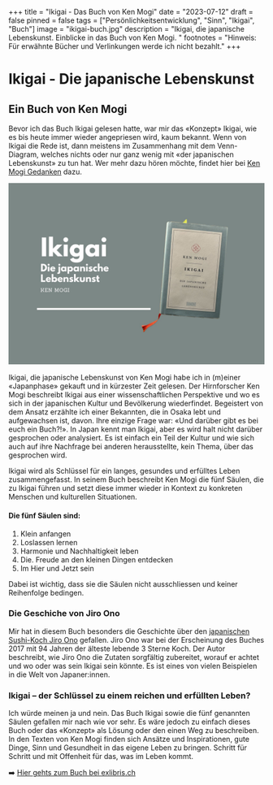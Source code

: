 +++
title = "Ikigai - Das Buch von Ken Mogi"
date = "2023-07-12"
draft = false
pinned = false
tags = ["Persönlichkeitsentwicklung", "Sinn", "Ikigai", "Buch"]
image = "ikigai-buch.jpg"
description = "Ikigai, die japanische Lebenskunst. Einblicke in das Buch von Ken Mogi. "
footnotes = "Hinweis: Für erwähnte Bücher und Verlinkungen werde ich nicht bezahlt."
+++
# Ikigai - Die japanische Lebenskunst

## Ein Buch von Ken Mogi

Bevor ich das Buch Ikigai gelesen hatte, war mir das «Konzept» Ikigai, wie es bis heute immer wieder angepriesen wird, kaum bekannt. Wenn von Ikigai die Rede ist, dann meistens im Zusammenhang mit dem Venn-Diagram, welches nichts oder nur ganz wenig mit «der japanischen Lebenskunst» zu tun hat. Wer mehr dazu hören möchte, findet hier bei [Ken Mogi Gedanken](https://www.youtube.com/watch?v=a_2RIydy_NQ) dazu. 

![](ikigai-buch.jpg)

Ikigai, die japanische Lebenskunst von Ken Mogi habe ich in (m)einer «Japanphase» gekauft und in kürzester Zeit gelesen. Der Hirnforscher Ken Mogi beschreibt Ikigai aus einer wissenschaftlichen Perspektive und wo es sich in der japanischen Kultur und Bevölkerung wiederfindet. Begeistert von dem Ansatz erzählte ich einer Bekannten, die in Osaka lebt und aufgewachsen ist, davon. Ihre einzige Frage war: «Und darüber gibt es bei euch ein Buch?!». In Japan kennt man Ikigai, aber es wird halt nicht darüber gesprochen oder analysiert. Es ist einfach ein Teil der Kultur und wie sich auch auf ihre Nachfrage bei anderen herausstellte, kein Thema, über das gesprochen wird. 

Ikigai wird als Schlüssel für ein langes, gesundes und erfülltes Leben zusammengefasst. In seinem Buch beschreibt Ken Mogi die fünf Säulen, die zu Ikigai führen und setzt diese immer wieder in Kontext zu konkreten Menschen und kulturellen Situationen. 

#### Die fünf Säulen sind: 

1. Klein anfangen
2. Loslassen lernen
3. Harmonie und Nachhaltigkeit leben
4. Die. Freude an den kleinen Dingen entdecken
5. Im Hier und Jetzt sein

Dabei ist wichtig, dass sie die Säulen nicht ausschliessen und keiner Reihenfolge bedingen. 

### Die Geschiche von Jiro Ono

Mir hat in diesem Buch besonders die Geschichte über den [japanischen Sushi-Koch Jiro Ono](https://www.youtube.com/watch?v=8R02NE050Jk) gefallen. Jiro Ono war bei der Erscheinung des Buches 2017 mit 94 Jahren der älteste lebende 3 Sterne Koch. Der Autor beschreibt, wie Jiro Ono die Zutaten sorgfältig zubereitet, worauf er achtet und wo oder was sein Ikigai sein könnte. Es ist eines von vielen Beispielen in die Welt von Japaner:innen. 

### **Ikigai – der Schlüssel zu einem reichen und erfüllten Leben?**

Ich würde meinen ja und nein. Das Buch Ikigai sowie die fünf genannten Säulen gefallen mir nach wie vor sehr. Es wäre jedoch zu einfach dieses Buch oder das «Konzept» als Lösung oder den einen Weg zu beschreiben. In den Texten von Ken Mogi finden sich Ansätze und Inspirationen, gute Dinge, Sinn und Gesundheit in das eigene Leben zu bringen. Schritt für Schritt und mit Offenheit für das, was im Leben kommt. 

➡️ [Hier gehts zum Buch bei exlibris.ch](https://www.exlibris.ch/de/buecher-buch/deutschsprachige-buecher/ken-mogi/ikigai/id/9783832165161/)